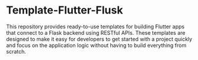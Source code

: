 # Template-Flutter-Flusk
This repository provides ready-to-use templates for building Flutter apps that connect to a Flask backend using RESTful APIs. These templates are designed to make it easy for developers to get started with a project quickly and focus on the application logic without having to build everything from scratch.
